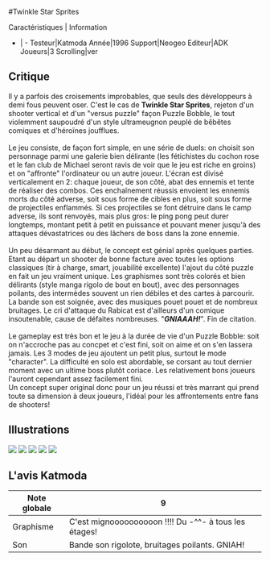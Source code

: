 #Twinkle Star Sprites

Caractéristiques | Information
- | -
Testeur|Katmoda
Année|1996
Support|Neogeo
Editeur|ADK
Joueurs|3
Scrolling|ver

## Critique
Il y a parfois des croisements improbables, que seuls des développeurs à demi fous peuvent oser. C'est le cas de <b>Twinkle Star Sprites</b>, rejeton d'un shooter vertical et d'un "versus puzzle" façon Puzzle Bobble, le tout violemment saupoudré d'un style ultrameugnon peuplé de bêbêtes comiques et d'héroïnes joufflues.<br/><br/>Le jeu consiste, de façon fort simple, en une série de duels: on choisit son personnage parmi une galerie bien délirante (les fétichistes du cochon rose et le fan club de Michael seront ravis de voir que le jeu est riche en groins) et on "affronte" l'ordinateur ou un autre joueur. L'écran est divisé verticalement en 2: chaque joueur, de son côté, abat des ennemis et tente de réaliser des combos. Ces enchaînement réussis envoient les ennemis morts du côté adverse, soit sous forme de cibles en plus, soit sous forme de projectiles enflammés. Si ces projectiles se font détruire dans le camp adverse, ils sont renvoyés, mais plus gros: le ping pong peut durer longtemps, montant petit à petit en puissance et pouvant mener jusqu'à des attaques dévastatrices ou des lâchers de boss dans la zone ennemie.<br/><br/>Un peu désarmant au début, le concept est génial après quelques parties. Etant au départ un shooter de bonne facture avec toutes les options classiques (tir à charge, smart, jouabilité excellente) l'ajout du côté puzzle en fait un jeu vraiment unique. Les graphismes sont très colorés et bien délirants (style manga rigolo de bout en bout), avec des personnages poilants, des intermèdes souvent un rien débiles et des cartes à parcourir. La bande son est soignée, avec des musiques pouet pouet  et de nombreux bruitages. Le cri d'attaque du Rabicat est d'ailleurs d'un comique insoutenable, cause de défaites nombreuses. "<b><i>GNIAAAH!</b></i>". Fin de citation.<br/><br/>Le gameplay est très bon et le jeu à la durée de vie d'un Puzzle Bobble: soit on n'accroche pas au concpet et c'est fini, soit on aime et on s'en lassera jamais. Les 3 modes de jeu ajoutent un petit plus, surtout le mode "character". La difficulté en solo est abordable, se corsant au tout dernier moment avec un ultime boss plutôt coriace. Les relativement bons joueurs l'auront cependant assez facilement fini.<br/>Un concept super original donc pour un jeu réussi et très marrant qui prend toute sa dimension à deux joueurs, l'idéal pour les affrontements entre fans de shooters!

## Illustrations
![](http://www.shmup.com/images/thumbs/img_fiche_1_267.jpg)
![](http://www.shmup.com/images/thumbs/img_fiche_2_267.jpg)
![](http://www.shmup.com/images/thumbs/img_fiche_3_267.jpg)
![](http://www.shmup.com/images/thumbs/img_fiche_4_267.jpg)
![](http://www.shmup.com/images/thumbs/img_fiche_5_267.jpg)

## L'avis Katmoda
Note globale|9
-|-
Graphisme|C'est mignoooooooooon !!!! Du -^^- à tous les étages!
Son|Bande son rigolote, bruitages poilants. GNIAH!
